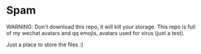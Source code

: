 # Spam
WARNING: Don't download this repo, it will kill your storage. This repo is full of my wechat avatars and qq emojis, avatars used for virus (just a test).

Just a place to store the files :)
